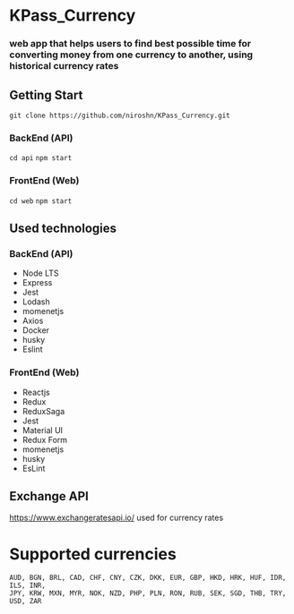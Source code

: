 # KPass_Currency
### web app that helps users to find best possible time for converting money from one currency to another, using historical currency rates

## Getting Start

`git clone https://github.com/niroshn/KPass_Currency.git`

### BackEnd (API)

`cd api`
`npm start`


### FrontEnd (Web)

`cd web`
`npm start`

## Used technologies 

### BackEnd (API)
- Node LTS
- Express
- Jest
- Lodash
- momenetjs
- Axios
- Docker
- husky
- Eslint

### FrontEnd (Web)
- Reactjs
- Redux
- ReduxSaga
- Jest
- Material UI
- Redux Form
- momenetjs
- husky
- EsLint


## Exchange API

https://www.exchangeratesapi.io/ used for currency rates

 
 # Supported currencies
```
AUD, BGN, BRL, CAD, CHF, CNY, CZK, DKK, EUR, GBP, HKD, HRK, HUF, IDR, ILS, INR,
JPY, KRW, MXN, MYR, NOK, NZD, PHP, PLN, RON, RUB, SEK, SGD, THB, TRY, USD, ZAR

